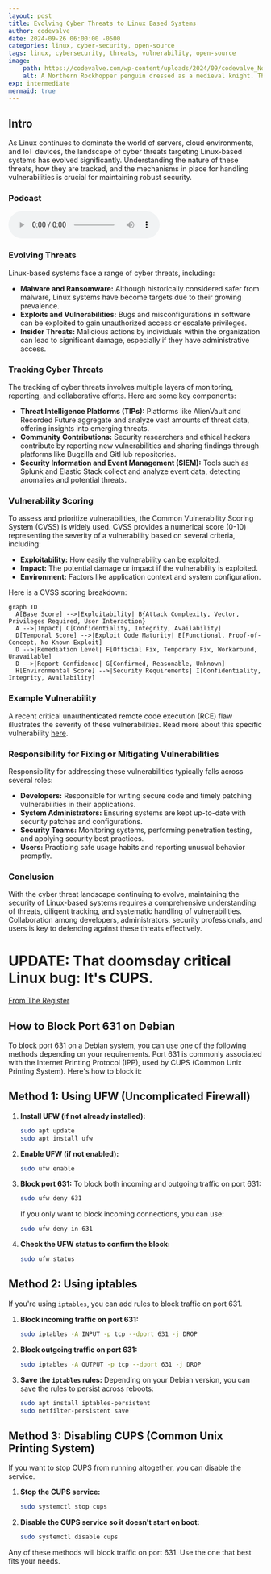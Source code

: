 ```yaml
---
layout: post
title: Evolving Cyber Threats to Linux Based Systems
author: codevalve
date: 2024-09-26 06:00:00 -0500
categories: linux, cyber-security, open-source
tags: linux, cybersecurity, threats, vulnerability, open-source
image: 
    path: https://codevalve.com/wp-content/uploads/2024/09/codevalve_Northern_Rock_Hopper_Penguin_as_a_medieval_knight_h_08529ed3-63ac-49d1-b5e6-619b79be969f_1.png
    alt: A Northern Rockhopper penguin dressed as a medieval knight. The penguin wears a suit of armor, complete with a helmet featuring a plume resembling the penguin's natural feathered crest. The image is a playful mix of wildlife and medieval elements.
exp: intermediate
mermaid: true
---
```


## Intro

As Linux continues to dominate the world of servers, cloud environments, and IoT devices, the landscape of cyber threats targeting Linux-based systems has evolved significantly. Understanding the nature of these threats, how they are tracked, and the mechanisms in place for handling vulnerabilities is crucial for maintaining robust security.

### Podcast

<audio ref='podcast' src="https://codevalve.com/wp-content/uploads/2024/09/Evolving-Cyber-Threats-to-Linux-Based-Systems.mp3" controls></audio>

### Evolving Threats

Linux-based systems face a range of cyber threats, including:

- **Malware and Ransomware:** Although historically considered safer from malware, Linux systems have become targets due to their growing prevalence.
- **Exploits and Vulnerabilities:** Bugs and misconfigurations in software can be exploited to gain unauthorized access or escalate privileges.
- **Insider Threats:** Malicious actions by individuals within the organization can lead to significant damage, especially if they have administrative access.

### Tracking Cyber Threats

The tracking of cyber threats involves multiple layers of monitoring, reporting, and collaborative efforts. Here are some key components:

- **Threat Intelligence Platforms (TIPs):** Platforms like AlienVault and Recorded Future aggregate and analyze vast amounts of threat data, offering insights into emerging threats.
- **Community Contributions:** Security researchers and ethical hackers contribute by reporting new vulnerabilities and sharing findings through platforms like Bugzilla and GitHub repositories.
- **Security Information and Event Management (SIEM):** Tools such as Splunk and Elastic Stack collect and analyze event data, detecting anomalies and potential threats.

### Vulnerability Scoring

To assess and prioritize vulnerabilities, the Common Vulnerability Scoring System (CVSS) is widely used. CVSS provides a numerical score (0-10) representing the severity of a vulnerability based on several criteria, including:

- **Exploitability:** How easily the vulnerability can be exploited.
- **Impact:** The potential damage or impact if the vulnerability is exploited.
- **Environment:** Factors like application context and system configuration.

Here is a CVSS scoring breakdown:

```mermaid
graph TD
  A[Base Score] -->|Exploitability| B{Attack Complexity, Vector, Privileges Required, User Interaction}
  A -->|Impact| C[Confidentiality, Integrity, Availability]
  D[Temporal Score] -->|Exploit Code Maturity| E[Functional, Proof-of-Concept, No Known Exploit]
  D -->|Remediation Level| F[Official Fix, Temporary Fix, Workaround, Unavailable]
  D -->|Report Confidence| G[Confirmed, Reasonable, Unknown]
  H[Environmental Score] -->|Security Requirements| I[Confidentiality, Integrity, Availability]
```

### Example Vulnerability

A recent critical unauthenticated remote code execution (RCE) flaw illustrates the severity of these vulnerabilities. Read more about this specific vulnerability [here](https://cybersecuritynews.com/critical-unauthenticated-rce-flaw/).

### Responsibility for Fixing or Mitigating Vulnerabilities

Responsibility for addressing these vulnerabilities typically falls across several roles:

- **Developers:** Responsible for writing secure code and timely patching vulnerabilities in their applications.
- **System Administrators:** Ensuring systems are kept up-to-date with security patches and configurations.
- **Security Teams:** Monitoring systems, performing penetration testing, and applying security best practices.
- **Users:** Practicing safe usage habits and reporting unusual behavior promptly.

### Conclusion

With the cyber threat landscape continuing to evolve, maintaining the security of Linux-based systems requires a comprehensive understanding of threats, diligent tracking, and systematic handling of vulnerabilities. Collaboration among developers, administrators, security professionals, and users is key to defending against these threats effectively.

# UPDATE: That doomsday critical Linux bug: It's CUPS.

[From The Register](https://www.theregister.com/2024/09/26/unauthenticated_rce_bug_linux/?td=readmore)

## How to Block Port 631 on Debian

To block port 631 on a Debian system, you can use one of the following methods depending on your requirements. Port 631 is commonly associated with the Internet Printing Protocol (IPP), used by CUPS (Common Unix Printing System). Here's how to block it:

## Method 1: Using UFW (Uncomplicated Firewall)

1. **Install UFW (if not already installed):**

   ```bash
   sudo apt update  
   sudo apt install ufw  
   ```

2. **Enable UFW (if not enabled):**

   ```bash
   sudo ufw enable  
   ```

3. **Block port 631:** To block both incoming and outgoing traffic on port 631:

   ```bash
   sudo ufw deny 631  
   ```

   If you only want to block incoming connections, you can use:

   ```bash
   sudo ufw deny in 631  
   ```

4. **Check the UFW status to confirm the block:**

   ```bash
   sudo ufw status  
   ```

## Method 2: Using iptables

If you're using `iptables`, you can add rules to block traffic on port 631.

1. **Block incoming traffic on port 631:**

   ```bash
   sudo iptables -A INPUT -p tcp --dport 631 -j DROP  
   ```

2. **Block outgoing traffic on port 631:**

   ```bash
   sudo iptables -A OUTPUT -p tcp --dport 631 -j DROP  
   ```

3. **Save the `iptables` rules:** Depending on your Debian version, you can save the rules to persist across reboots:

   ```bash
   sudo apt install iptables-persistent  
   sudo netfilter-persistent save  
   ```

## Method 3: Disabling CUPS (Common Unix Printing System)

If you want to stop CUPS from running altogether, you can disable the service.

1. **Stop the CUPS service:**

   ```bash
   sudo systemctl stop cups  
   ```

2. **Disable the CUPS service so it doesn't start on boot:**

   ```bash
   sudo systemctl disable cups  
   ```

Any of these methods will block traffic on port 631. Use the one that best fits your needs.